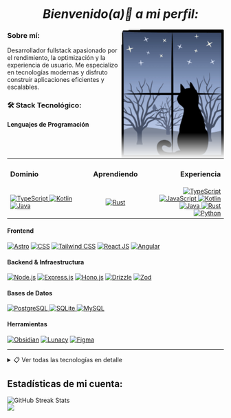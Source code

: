 <ul align="center">
  <h1><strong><em>Bienvenido(a)👋 a mi perfil: </em></strong></h1>
</ul>

<section>
  <img align="right" width="" height="300" src="./cat-1423_256.gif" style="mask-image: linear-gradient(black 80%, transparent);">
</section>

### Sobre mí:

Desarrollador fullstack apasionado por el rendimiento, la optimización y la experiencia de usuario. Me especializo en tecnologías modernas y disfruto construir aplicaciones eficientes y escalables.

### 🛠️ Stack Tecnológico:

#### Lenguajes de Programación

<table>
  <tr>
    <td align="left" width="33%"><h3>Dominio</h3></td>
    <td align="center" width="34%"><h3>Aprendiendo</h3></td>
    <td align="right" width="33%"><h3>Experiencia</h3></td>
  </tr>
  <tr>
    <td align="left">
      <a href="https://www.typescriptlang.org/" target="_blank" title="TypeScript">
        <img src="https://skillicons.dev/icons?i=ts" alt="TypeScript" />
      </a>
      <a href="https://kotlinlang.org/" target="_blank" title="Kotlin">
        <img src="https://skillicons.dev/icons?i=kotlin" alt="Kotlin" />
      </a>
      <a href="https://www.java.com/es/" target="_blank" title="Java">
        <img src="https://skillicons.dev/icons?i=java" alt="Java" />
      </a>
    </td>
    <td align="center">
      <a href="https://rust-lang.org/" target="_blank" title="Rust">
        <img src="https://skillicons.dev/icons?i=rust" alt="Rust" />
      </a>
    </td>
    <td align="right">
      <a href="https://www.typescriptlang.org/" target="_blank" title="TypeScript">
        <img src="https://skillicons.dev/icons?i=ts" alt="TypeScript" />
      </a>
      <a href="https://developer.mozilla.org/es/docs/Learn_web_development/Core/Scripting/What_is_JavaScript" target="_blank" title="JavaScript">
        <img src="https://skillicons.dev/icons?i=js" alt="JavaScript" />
      </a>
      <a href="https://kotlinlang.org/" target="_blank" title="Kotlin">
        <img src="https://skillicons.dev/icons?i=kotlin" alt="Kotlin" />
      </a>
      <a href="https://www.java.com/es/" target="_blank" title="Java">
        <img src="https://skillicons.dev/icons?i=java" alt="Java" />
      </a>
      <a href="https://rust-lang.org/" target="_blank" title="Rust">
        <img src="https://skillicons.dev/icons?i=rust" alt="Rust" />
      </a>
      <a href="https://www.python.org/" target="_blank" title="Python">
        <img src="https://skillicons.dev/icons?i=python" alt="Python" />
      </a>
    </td>
  </tr>
</table>

#### Frontend

[![Astro][astro-badge]][astro-url]
[![CSS][css-badge]][css-url]
[![Tailwind CSS][tailwind-badge]][tailwind-url]
[![React JS][react-badge]][react-url]
[![Angular][angular-badge]][angular-url]

#### Backend & Infraestructura

[![Node.js][node-badge]][node-url]
[![Express.js][express-badge]][express-url]
[![Hono.js][hono-badge]][hono-url]
[![Drizzle][drizzle-badge]][drizzle-url]
[![Zod][zod-badge]][zod-url]

#### Bases de Datos

<div align="left">
  <a href="https://www.postgresql.org/" target="_blank">
    <img src="https://skillicons.dev/icons?i=postgres" alt="PostgreSQL" />
  </a>
  <a href="https://www.sqlite.org/" target="_blank">
    <img src="https://skillicons.dev/icons?i=sqlite" alt="SQLite" />
  </a>
  <a href="https://www.mysql.com/" target="_blank">
    <img src="https://skillicons.dev/icons?i=mysql" alt="MySQL" />
  </a>
</div>

#### Herramientas

[![Obsidian][obsidian-badge]][obsidian-url]
[![Lunacy][lunacy-badge]][lunacy-url]
[![Figma][figma-badge]][figma-url]

---

<details>
<summary>📋 Ver todas las tecnologías en detalle</summary>
<br/>

#### Lenguajes

[![Typescript][typescript-badge]][typescript-url]

#### Frontend & Diseño

[![Astro][astro-badge]][astro-url]
[![CSS][css-badge]][css-url]
[![Tailwind CSS][tailwind-badge]][tailwind-url]
[![React JS][react-badge]][react-url]
[![Angular][angular-badge]][angular-url]

#### Bases de Datos

[![PostgresSQL][postgres-badge]][postgres-url]
[![SQLite][SQLite-badge]][SQLite-url]
[![MySQL][mysql-badge]][mysql-url]

#### Herramientas

[![Obsidian][obsidian-badge]][obsidian-url]
[![Lunacy][lunacy-badge]][lunacy-url]
[![Figma][figma-badge]][figma-url]

</details>

<h2 style="text-align:left">Estadísticas de mi cuenta:</h2>

<section style="text-align:left">
<img src="https://nirzak-streak-stats.vercel.app/?user=Alex-MRdevV&&card_width=470&theme=aura&locale=es&Type=compact" alt="GitHub Streak Stats"/>
</section>
<section>
<img src="https://github-readme-stats.vercel.app/api/top-langs/?username=Alex-MRdevV&layout=compact&langs_count=8&theme=radical" />
<section>

[Badges junto a las URLS para cualquier tipo de base de datos intercambiables.]: #
[postgres-url]: https://www.postgresql.org/
[postgres-badge]: https://img.shields.io/badge/postgres-%23316192.svg?style=for-the-badge&logo=postgresql&logoColor=white
[SQLite-url]: https://www.sqlite.org/
[SQLite-badge]: https://img.shields.io/badge/sqlite-%2307405e.svg?style=for-the-badge&logo=sqlite&logoColor=white
[mysql-url]: https://www.mysql.com/
[mysql-badge]: https://img.shields.io/badge/mysql-%3373f.svg?style=for-the-badge&logo=mysql&logoColor=black
[Badges junto a las URLS para cualquier tipo de herramientas y tecnologías intercambiables.]: #
[typescript-url]: https://www.typescriptlang.org/
[typescript-badge]: https://img.shields.io/badge/Typescript-007ACC?style=for-the-badge&logo=typescript&logoColor=white&color=352899
[zod-url]: https://zod.dev/
[zod-badge]: https://img.shields.io/badge/zod-F2957d?style=for-the-badge&logo=zod&logoColor=blue
[obsidian-url]: https://obsidian.md/
[obsidian-badge]: https://img.shields.io/badge/Obsidian-%23403d77.svg?style=for-the-badge&logo=obsidian&logoColor=8b12d5
[Badges junto a las URLS para el frontend y diseño.]: #
[astro-url]: https://astro.build/
[astro-badge]: https://img.shields.io/badge/Astro-fff?style=for-the-badge&logo=astro&logoColor=bd303a&color=352563
[tailwind-url]: https://tailwindcss.com/
[tailwind-badge]: https://img.shields.io/badge/Tailwind-ffffff?style=for-the-badge&logo=tailwindcss&logoColor=38bdf8
[css-url]: https:
[css-badge]: https://img.shields.io/badge/css-black?style=for-the-badge&logo=css3&logoColor=white&color=233e81
[react-url]: https://es.react.dev/
[react-badge]: https://shields.io/badge/react-white?style=for-the-badge&logo=react&logoColor=white&color=352563
[angular-url]: https://angular.io/
[angular-badge]: https://img.shields.io/badge/Angular-A232FC?style=for-the-badge&logo=angular&logoColor=EA193D
[lunacy-url]: https://iconos8.es/lunacy
[lunacy-badge]: https://shields.io/badge/Lunacy-179DE9?style=for-the-badge&logo=lunacy&logoColor=white&color=2cc0e4
[figma-url]: https://figma.com/
[figma-badge]: https://img.shields.io/badge/figma-%23F24E1E.svg?style=for-the-badge&logo=figma&logoColor=white
[Badges junto a las URLS para el backend y todo lo no visto por el user final.]: #
[node-url]: https://nodejs.org/en
[node-badge]: https://img.shields.io/badge/node.js-6DA55F?style=for-the-badge&logo=node.js&logoColor=white
[express-url]: https://expressjs.com/
[express-badge]: https://img.shields.io/badge/express.js-%23404d59.svg?style=for-the-badge&logo=express&logoColor=%2361DAFB
[hono-url]: https://honojs.dev/
[hono-badge]: https://img.shields.io/badge/honojs-F2959d?style=for-the-badge&logo=hono&logoColor=red
[drizzle-url]: https://orm.drizzle.team/docs/overview
[drizzle-badge]: https://img.shields.io/badge/drizzle-%23403d77.svg?style=for-the-badge&logo=drizzle&logoColor=green
